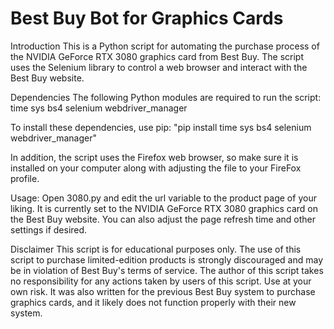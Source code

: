 # Best Buy Bot for Graphics Cards
Introduction
This is a Python script for automating the purchase process of the NVIDIA GeForce RTX 3080 graphics card from Best Buy. The script uses the Selenium library to control a web browser and interact with the Best Buy website.

Dependencies
The following Python modules are required to run the script:
time
sys
bs4
selenium
webdriver_manager

To install these dependencies, use pip:
"pip install time sys bs4 selenium webdriver_manager"

In addition, the script uses the Firefox web browser, so make sure it is installed on your computer along with adjusting the file to your FireFox profile.

Usage:
Open 3080.py and edit the url variable to the product page of your liking. It is currently set to the NVIDIA GeForce RTX 3080 graphics card on the Best Buy website. You can also adjust the page refresh time and other settings if desired.

Disclaimer
This script is for educational purposes only. The use of this script to purchase limited-edition products is strongly discouraged and may be in violation of Best Buy's terms of service. The author of this script takes no responsibility for any actions taken by users of this script. Use at your own risk. It was also written for the previous Best Buy system to purchase graphics cards, and it likely does not function properly with their new system. 
